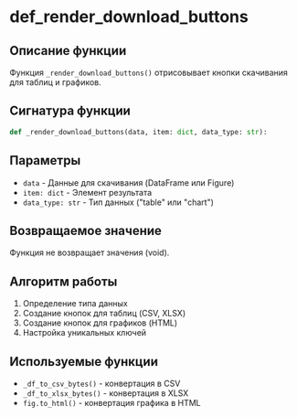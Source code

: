 # def_render_download_buttons

## Описание функции

Функция `_render_download_buttons()` отрисовывает кнопки скачивания для таблиц и графиков.

## Сигнатура функции

```python
def _render_download_buttons(data, item: dict, data_type: str):
```

## Параметры

- `data` - Данные для скачивания (DataFrame или Figure)
- `item: dict` - Элемент результата
- `data_type: str` - Тип данных ("table" или "chart")

## Возвращаемое значение

Функция не возвращает значения (void).

## Алгоритм работы

1. Определение типа данных
2. Создание кнопок для таблиц (CSV, XLSX)
3. Создание кнопок для графиков (HTML)
4. Настройка уникальных ключей

## Используемые функции

- `_df_to_csv_bytes()` - конвертация в CSV
- `_df_to_xlsx_bytes()` - конвертация в XLSX
- `fig.to_html()` - конвертация графика в HTML

